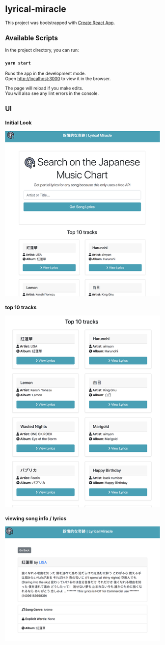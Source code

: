 # lyrical-miracle

This project was bootstrapped with [Create React App](https://github.com/facebook/create-react-app).

## Available Scripts

In the project directory, you can run:

### `yarn start`

Runs the app in the development mode.<br>
Open [http://localhost:3000](http://localhost:3000) to view it in the browser.

The page will reload if you make edits.<br>
You will also see any lint errors in the console.

## UI

### Initial Look

![UI-1](public/UI-1.png)

### top 10 tracks

![UI-2](public/UI-2.png)

### viewing song info / lyrics

![UI-3](public/UI-3.png)
